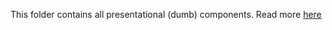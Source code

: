 This folder contains all presentational (dumb) components. Read more [here](https://medium.com/@dan_abramov/smart-and-dumb-components-7ca2f9a7c7d0)
